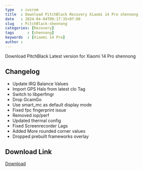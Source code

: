 ```yaml
---
type   : cusrom
title  : Download PitchBlack Recovery Xiaomi 14 Pro shennong
date   : 2024-04-04T09:17:35+07:00
slug   : PitchBlack-shennong
categories: [Recovery]
tags      : [shennong]
keywords  : [Xiaomi 14 Pro]
author : 
---
```


Download PitchBlack Latest version for Xiaomi 14 Pro shennong

## Changelog
- Update IRQ Balance Values
- Import GPS Hals from latest clo Tag
- Switch to libperfmgr
- Drop GcamGo
- Use smart_mc as default display mode
- Fixed fpc fingerprint issue
- Removed iop/perf
- Updated thermal config
- Fixed Screenrecorder Lags
- Added More rounded corner values
- Dropped prebuilt frameworks overlay


## Download Link
[Download](https://www.pling.com/p/1928059/)
